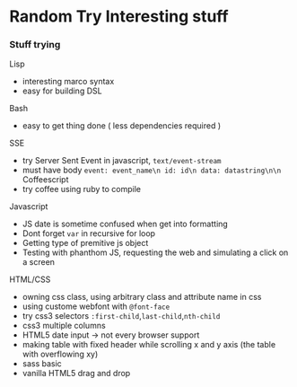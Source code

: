 Random Try Interesting stuff
====================

### Stuff trying

Lisp
- interesting marco syntax
- easy for building DSL

Bash
- easy to get thing done ( less dependencies required )

SSE
- try Server Sent Event in javascript, `text/event-stream`
- must have body 
    `event: event_name\n
     id: id\n
     data: datastring\n\n
    `
Coffeescript
- try coffee using ruby to compile

Javascript
- JS date is sometime confused when get into formatting
- Dont forget `var` in recursive for loop
- Getting type of premitive js object
- Testing with phanthom JS, requesting the web and simulating a click on a screen

HTML/CSS
- owning css class, using arbitrary class and attribute name in css
- using custome webfont with `@font-face`
- try css3 selectors `:first-child`,`last-child`,`nth-child`
- css3 multiple columns
- HTML5 date input -> not every browser support
- making table with fixed header while scrolling x and y axis (the table with overflowing xy)
- sass basic
- vanilla HTML5 drag and drop
